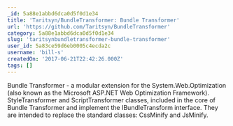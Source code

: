 ```yaml
---
_id: 5a88e1abbd6dca0d5f0d1e34
title: 'Taritsyn/BundleTransformer: Bundle Transformer'
url: 'https://github.com/Taritsyn/BundleTransformer'
category: 5a88e1abbd6dca0d5f0d1e34
slug: 'taritsynbundletransformer-bundle-transformer'
user_id: 5a83ce59d6eb0005c4ecda2c
username: 'bill-s'
createdOn: '2017-06-21T22:42:26.000Z'
tags: []
---
```


Bundle Transformer - a modular extension for the System.Web.Optimization (also known as the Microsoft ASP.NET Web Optimization Framework). StyleTransformer and ScriptTransformer classes, included in the core of Bundle Transformer and implement the IBundleTransform interface. They are intended to replace the standard classes: CssMinify and JsMinify.
